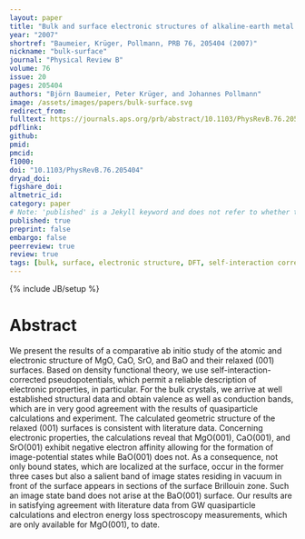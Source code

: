 ```yaml
---
layout: paper
title: "Bulk and surface electronic structures of alkaline-earth metal oxides: Bound surface and image-potential states from first principles"
year: "2007"
shortref: "Baumeier, Krüger, Pollmann, PRB 76, 205404 (2007)"
nickname: "bulk-surface"
journal: "Physical Review B"
volume: 76
issue: 20
pages: 205404 
authors: "Björn Baumeier, Peter Krüger, and Johannes Pollmann"
image: /assets/images/papers/bulk-surface.svg
redirect_from: 
fulltext: https://journals.aps.org/prb/abstract/10.1103/PhysRevB.76.205404
pdflink: 
github: 
pmid: 
pmcid: 
f1000: 
doi: "10.1103/PhysRevB.76.205404"
dryad_doi: 
figshare_doi: 
altmetric_id: 
category: paper
# Note: 'published' is a Jekyll keyword and does not refer to whether the paper is published, but rather to whether this Markdown should be part of the rendered site.
published: true
preprint: false
embargo: false	
peerreview: true
review: true
tags: [bulk, surface, electronic structure, DFT, self-interaction corrections]
---
```

{% include JB/setup %}

# Abstract 

We present the results of a comparative ab initio study of the atomic and electronic structure of 
MgO, CaO, SrO, and BaO and their relaxed (001) surfaces. Based on density functional theory, we use self-interaction-corrected pseudopotentials, which permit a reliable description of electronic properties, in particular. For the bulk crystals, we arrive at well established structural data and obtain valence as well as conduction bands, which are in very good agreement with the results of quasiparticle calculations and experiment. The calculated geometric structure of the relaxed (001) surfaces is consistent with literature data. Concerning electronic properties, the calculations reveal that MgO(001), CaO(001), and SrO(001) exhibit negative electron affinity allowing for the formation of image-potential states while BaO(001) does not. As a consequence, not only bound states, which are localized at the surface, occur in the former three cases but also a salient band of image states residing in vacuum in front of the surface appears in sections of the surface Brillouin zone. Such an image state band does not arise at the BaO(001) surface. Our results are in satisfying agreement with literature data from GW quasiparticle calculations and electron energy loss spectroscopy measurements, which are only available for MgO(001), to date.
